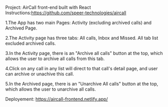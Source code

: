 Project: AirCall front-end built with React
Instructions:https://github.com/speer-technologies/aircall

1.The App has two main Pages: Activity (excluding archived calls) and Archived Page.

2.The Activity page has three tabs: All calls, Inbox and Missed. All tab list excluded archived calls.

3.In the Activity page, there is an "Archive all calls" button at the top, which allows the user to archive all calls from this tab.

4.Click on any call in any list will direct to that call's detail page, and user can archive or unachive this call.

5.In the Archived page, there is an "Unarchive All calls" button at the top, which allows the user to unarchive all calls.


Deployement: https://aircall-frontend.netlify.app/
 
 
